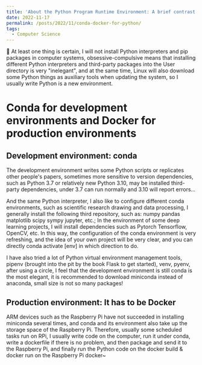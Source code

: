 ```yaml
---
title: 'About the Python Program Runtime Environment: A brief contrast between Conda and Docker'
date: 2022-11-17
permalink: /posts/2022/11/conda-docker-for-python/
tags:
  - Computer Science
---
```


🐍 At least one thing is certain, I will not install Python interpreters and pip packages in computer systems, obsessive-compulsive means that installing different Python interpreters and third-party packages into the User directory is very "inelegant", and at the same time, Linux will also download some Python things as auxiliary tools when updating the system, so I usually write Python is a new environment.

# Conda for development environments and Docker for production environments

## Development environment: conda

The development environment writes some Python scripts or replicates other people's papers, sometimes more sensitive to version dependencies, such as Python 3.7 or relatively new Python 3.10, may be installed third-party dependencies, under 3.7 can run normally and 3.10 will report errors...


And the same Python interpreter, I also like to configure different conda environments, such as scientific research drawing and data processing, I generally install the following third repository, such as: numpy pandas matplotlib scipy sympy jupyter, etc.; In the environment of some deep learning projects, I will install dependencies such as Pytorch Tensorflow, OpenCV, etc. In this way, the configuration of the conda environment is very refreshing, and the idea of your own project will be very clear, and you can directly conda activate [env] in which direction to do.


I have also tried a lot of Python virtual environment management tools, pipenv (brought into the pit by the book Flask to get started), venv, pyenv, after using a circle, I feel that the development environment is still conda is the most elegant, it is recommended to download miniconda instead of anaconda, small size is not so many packages!

## Production environment: It has to be Docker

ARM devices such as the Raspberry Pi have not succeeded in installing miniconda several times, and conda and its environment also take up the storage space of the Raspberry Pi. Therefore, usually some scheduled tasks run on RPi, I usually write code on the computer, run it under conda, write a dockerfile if there is no problem, and then package and send it to the Raspberry Pi, and finally run the Python code on the docker build & docker run on the Raspberry Pi docker~

